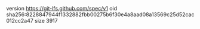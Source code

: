 version https://git-lfs.github.com/spec/v1
oid sha256:8228847944f1332882fbb00275b6f30e4a8aad08a13569c25d52cac012cc2a47
size 3917
